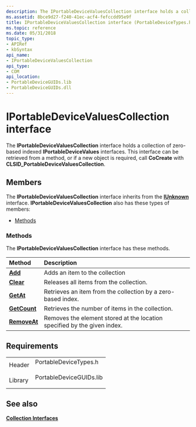 ```yaml
---
description: The IPortableDeviceValuesCollection interface holds a collection of zero-based indexed IPortableDeviceValues interfaces.
ms.assetid: 8bce9d27-f240-41ec-acf4-fefccdd95e9f
title: IPortableDeviceValuesCollection interface (PortableDeviceTypes.h)
ms.topic: reference
ms.date: 05/31/2018
topic_type: 
- APIRef
- kbSyntax
api_name: 
- IPortableDeviceValuesCollection
api_type: 
- COM
api_location: 
- PortableDeviceGUIDs.lib
- PortableDeviceGUIDs.dll
---
```


# IPortableDeviceValuesCollection interface

The **IPortableDeviceValuesCollection** interface holds a collection of zero-based indexed **IPortableDeviceValues** interfaces. This interface can be retrieved from a method, or if a new object is required, call **CoCreate** with **CLSID\_PortableDeviceValuesCollection**.

## Members

The **IPortableDeviceValuesCollection** interface inherits from the [**IUnknown**](/windows/desktop/api/unknwn/nn-unknwn-iunknown) interface. **IPortableDeviceValuesCollection** also has these types of members:

-   [Methods](#methods)

### Methods

The **IPortableDeviceValuesCollection** interface has these methods.



| Method                                                       | Description                                                                         |
|:-------------------------------------------------------------|:------------------------------------------------------------------------------------|
| [**Add**](iportabledevicevaluescollection-add.md)           | Adds an item to the collection<br/>                                           |
| [**Clear**](iportabledevicevaluescollection-clear.md)       | Releases all items from the collection.<br/>                                  |
| [**GetAt**](iportabledevicevaluescollection-getat.md)       | Retrieves an item from the collection by a zero-based index.<br/>             |
| [**GetCount**](iportabledevicevaluescollection-getcount.md) | Retrieves the number of items in the collection.<br/>                         |
| [**RemoveAt**](iportabledevicevaluescollection-removeat.md) | Removes the element stored at the location specified by the given index.<br/> |



 

## Requirements



|                    |                                                                                                    |
|--------------------|----------------------------------------------------------------------------------------------------|
| Header<br/>  | <dl> <dt>PortableDeviceTypes.h</dt> </dl>   |
| Library<br/> | <dl> <dt>PortableDeviceGUIDs.lib</dt> </dl> |



## See also

<dl> <dt>

[**Collection Interfaces**](collection-interfaces.md)
</dt> </dl>

 

